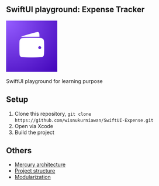 ## SwiftUI playground: Expense Tracker

<img src="wallee/Assets.xcassets/AppIcon.appiconset/App_store_1024_1x.png" width="140">

SwiftUI playground for learning purpose

## Setup
1. Clone this repository, `git clone https://github.com/wisnukurniawan/SwiftUI-Expense.git`
2. Open via Xcode
3. Build the project

## Others

* [Mercury architecture](https://github.com/wisnukurniawan/Compose-ToDo/blob/main/doc/architecture.md)
* [Project structure](https://github.com/wisnukurniawan/Compose-ToDo/blob/main/doc/project-structure.md)
* [Modularization](https://github.com/wisnukurniawan/Compose-ToDo/blob/main/doc/module.md)
